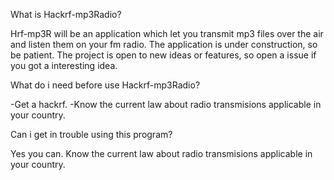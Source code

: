 What is Hackrf-mp3Radio?

Hrf-mp3R will be an application which let you transmit mp3 files over the air and listen them on your fm radio. The application is under construction, so be patient.
The project is open to new ideas or features, so open a issue if you got a interesting idea.


What do i need before use Hackrf-mp3Radio?
  
  -Get a hackrf.
  -Know the current law about radio transmisions applicable in your country.
  

Can i get in trouble using this program?
  
  Yes you can. Know the current law about radio transmisions applicable in your country.
  


